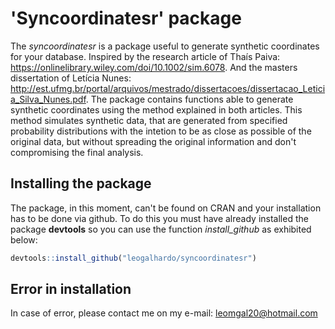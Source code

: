# 'Syncoordinatesr' package

The *syncoordinatesr* is a package useful to generate synthetic coordinates for your database. 
Inspired by the research article of Thaís Paiva: <https://onlinelibrary.wiley.com/doi/10.1002/sim.6078>. And the masters dissertation of Letícia Nunes: <http://est.ufmg.br/portal/arquivos/mestrado/dissertacoes/dissertacao_Leticia_Silva_Nunes.pdf>.
The package contains functions able to generate synthetic coordinates using the method explained in both articles. This method simulates synthetic data, that are generated from specified probability distributions with the intetion to be as close as possible of the original data, but without spreading the original information and don't compromising the final analysis. 

## Installing the package

The package, in this moment, can't be found on CRAN and your installation has to
be done via github. To do this you must have already installed the package **devtools**
so you can use the function *install_github* as exhibited below:

```R
devtools::install_github("leogalhardo/syncoordinatesr")
```

## Error in installation

In case of error, please contact me on my e-mail: leomgal20@hotmail.com
